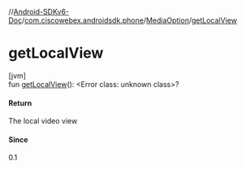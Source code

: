 //[Android-SDKv6-Doc](../../../index.md)/[com.ciscowebex.androidsdk.phone](../index.md)/[MediaOption](index.md)/[getLocalView](get-local-view.md)

# getLocalView

[jvm]\
fun [getLocalView](get-local-view.md)(): &lt;Error class: unknown class&gt;?

#### Return

The local video view

#### Since

0.1
